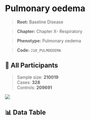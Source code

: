 # Pulmonary oedema

> **Root:** Baseline Disease  

> **Chapter:** Chapter X- Respiratory  

> **Phenotype:** Pulmonary oedema  

> **Code:** `J10_PULMOEDEMA`

## 🧪 All Participants  
> Sample size: **210019**  
> Cases: **328**  
> Controls: **209691**
<img src="/Sensitive/Figures/ALL/Incidence/J10_PULMOEDEMA.png"/>

## 📊 Data Table
<CsvTableMRF src="/Sensitive/Data/ALL/Incidence/COX_J10_PULMOEDEMA.csv"/>

